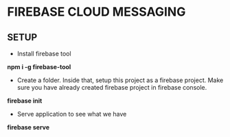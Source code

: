 # FIREBASE CLOUD MESSAGING


## SETUP

- Install firebase tool

**npm i -g firebase-tool**

- Create a folder. Inside that, setup this project as a firebase project. Make sure you have already created firebase project in firebase console.

**firebase init**

- Serve application to see what we have

**firebase serve**
